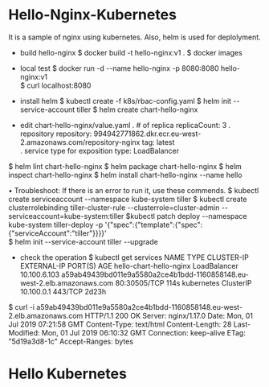 # Hello-Nginx-Kubernetes
It is a sample of nginx using kubernetes.
Also, helm is used for deplolyment.

- build hello-nginx
$ docker build -t hello-nginx:v1 .
$ docker images
- local test
$ docker run -d --name hello-nginx  -p 8080:8080 hello-nginx:v1  
$ curl localhost:8080

- install helm
$ kubectl create -f k8s/rbac-config.yaml
$ helm init --service-account tiller
$ helm create chart-hello-nginx

- edit chart-hello-nginx/value.yaml
. # of replica
  replicaCount: 3
. repository
  repository: 994942771862.dkr.ecr.eu-west-2.amazonaws.com/repository-nginx
  tag: latest  
. service type for exposition
  type: LoadBalancer

$ helm lint chart-hello-nginx
$ helm package chart-hello-nginx
$ helm inspect chart-hello-nginx
$ helm install chart-hello-nginx --name hello

• Troubleshoot: If there is an error to run it, use these commends.
$ kubectl create serviceaccount --namespace kube-system tiller
$ kubectl create clusterrolebinding tiller-cluster-rule --clusterrole=cluster-admin --serviceaccount=kube-system:tiller
$kubectl patch deploy --namespace kube-system tiller-deploy -p '{"spec":{"template":{"spec":{"serviceAccount":"tiller"}}}}'      
$ helm init --service-account tiller --upgrade

- check the operation
$ kubectl get services
NAME                      TYPE           CLUSTER-IP       EXTERNAL-IP                                                               PORT(S)          AGE
hello-chart-hello-nginx   LoadBalancer   10.100.6.103     a59ab49439bd011e9a5580a2ce4b1bdd-1160858148.eu-west-2.elb.amazonaws.com   80:30505/TCP     114s
kubernetes                ClusterIP      10.100.0.1       <none>                                                                    443/TCP          2d23h

$ curl -i a59ab49439bd011e9a5580a2ce4b1bdd-1160858148.eu-west-2.elb.amazonaws.com
HTTP/1.1 200 OK
Server: nginx/1.17.0
Date: Mon, 01 Jul 2019 07:21:58 GMT
Content-Type: text/html
Content-Length: 28
Last-Modified: Mon, 01 Jul 2019 06:10:32 GMT
Connection: keep-alive
ETag: "5d19a3d8-1c"
Accept-Ranges: bytes

<h1>Hello Kubernetes</h1> 


